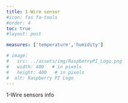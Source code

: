 ```yaml
---
title: 1-Wire sensor
#icon: fas fa-tools
#order: 4
toc: true
#layout: post

measures: ['temperature','humidity']

# image:
#   src: ../assets/img/RaspberryPI_Logo.png
#   width: 400   # in pixels
#   height: 400   # in pixels
#  alt: Raspberry PI Logo
---
```


1-Wire sensors info